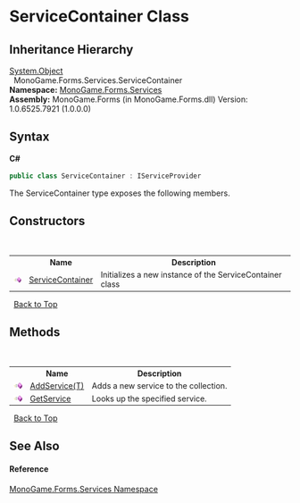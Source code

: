 # ServiceContainer Class
 


## Inheritance Hierarchy
<a href="http://msdn2.microsoft.com/en-us/library/e5kfa45b" target="_blank">System.Object</a><br />&nbsp;&nbsp;MonoGame.Forms.Services.ServiceContainer<br />
**Namespace:**&nbsp;<a href="0e732159-5c83-72a0-ba31-6e6659d34a21">MonoGame.Forms.Services</a><br />**Assembly:**&nbsp;MonoGame.Forms (in MonoGame.Forms.dll) Version: 1.0.6525.7921 (1.0.0.0)

## Syntax

**C#**<br />
``` C#
public class ServiceContainer : IServiceProvider
```

The ServiceContainer type exposes the following members.


## Constructors
&nbsp;<table><tr><th></th><th>Name</th><th>Description</th></tr><tr><td>![Public method](media/pubmethod.gif "Public method")</td><td><a href="6ae5e6d0-a89d-4e0e-7c35-af9a9da4fd4e">ServiceContainer</a></td><td>
Initializes a new instance of the ServiceContainer class</td></tr></table>&nbsp;
<a href="#servicecontainer-class">Back to Top</a>

## Methods
&nbsp;<table><tr><th></th><th>Name</th><th>Description</th></tr><tr><td>![Public method](media/pubmethod.gif "Public method")</td><td><a href="4a49c2d2-121c-37b8-3824-2bd7c35219be">AddService(T)</a></td><td>
Adds a new service to the collection.</td></tr><tr><td>![Public method](media/pubmethod.gif "Public method")</td><td><a href="fbeab6ce-6478-ee01-d847-369e49e84092">GetService</a></td><td>
Looks up the specified service.</td></tr></table>&nbsp;
<a href="#servicecontainer-class">Back to Top</a>

## See Also


#### Reference
<a href="0e732159-5c83-72a0-ba31-6e6659d34a21">MonoGame.Forms.Services Namespace</a><br />